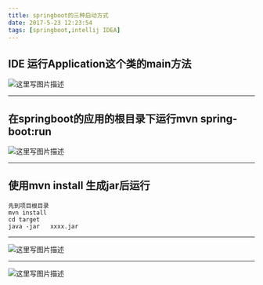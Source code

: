 ```yaml
---
title: springboot的三种启动方式
date: 2017-5-23 12:23:54
tags: [springboot,intellij IDEA]
---
```

## IDE 运行Application这个类的main方法 ##
![这里写图片描述](http://img.blog.csdn.net/20170605131021244?watermark/2/text/aHR0cDovL2Jsb2cuY3Nkbi5uZXQvbXlfX1N1bl8=/font/5a6L5L2T/fontsize/400/fill/I0JBQkFCMA==/dissolve/70/gravity/SouthEast)


----------


## 在springboot的应用的根目录下运行mvn spring-boot:run ##
![这里写图片描述](http://img.blog.csdn.net/20170605131428546?watermark/2/text/aHR0cDovL2Jsb2cuY3Nkbi5uZXQvbXlfX1N1bl8=/font/5a6L5L2T/fontsize/400/fill/I0JBQkFCMA==/dissolve/70/gravity/SouthEast)


----------
## 使用mvn install 生成jar后运行 ##

```
先到项目根目录
mvn install
cd target
java -jar   xxxx.jar
```


----------


![这里写图片描述](http://img.blog.csdn.net/20170605131919757?watermark/2/text/aHR0cDovL2Jsb2cuY3Nkbi5uZXQvbXlfX1N1bl8=/font/5a6L5L2T/fontsize/400/fill/I0JBQkFCMA==/dissolve/70/gravity/SouthEast)


----------


![这里写图片描述](http://img.blog.csdn.net/20170605131933396?watermark/2/text/aHR0cDovL2Jsb2cuY3Nkbi5uZXQvbXlfX1N1bl8=/font/5a6L5L2T/fontsize/400/fill/I0JBQkFCMA==/dissolve/70/gravity/SouthEast)